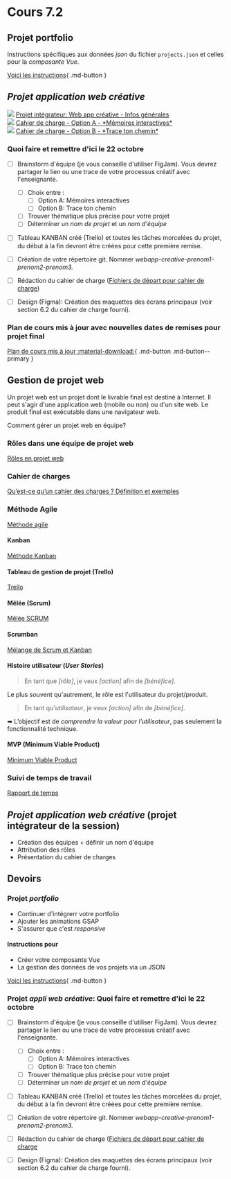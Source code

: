 # Cours 7.2
<!-- 
merc. 8 octobre : dernier cours avant la semaine de rattrapage, après on se revoit le 20 octobre.
-->

<!-- 
Portfolio: Attention, je ne leur ai pas encore donné de consigne pour leur composante vue du portfolio et au retour, ils n'ont que 10 jours restant pour finaliser... faudrait que je leur envoie les instructions aujourd'hui mais... c'est too much avec le projet intégrateur à prep... au piiiiire, je leur dit qu'ils vont recevoir les instructions d'ici... le 11 octobre afin de leur permettre d'avancer pendant la semaine de "rattrapage"...

PRÉSENTATION DU PROJET INTÉGRATEUR
* Création des équipes
* Planification du projet: vous aurez 2 semaines mais n'attendez pas au prochain cours pour débuter car la remise sera 2 jours plus tard. Si vous commencez aujourd'hui, vous aveaz littéalement 14 jours..

COMMENT TRAVAILLER EN ÉQUIPE?
- Contrat de début de projet
...

GESTION DE PROJET 
* Cahier de charges 
* Kanban 
* Méthode Agile 
* Mêlée (Scrum) 
* Tableau de gestion de projet (Trello, GitHub Project ou autre) 
* Suivi de temps de travail 
* Création des équipes et des rôles

Git en équipe 
- Branches 
- Git Merge
- Gestion de conflits
-->

## Projet portfolio

Instructions spécifiques aux données *json* du fichier `projects.json` et celles pour la *composante Vue*.

[Voici les instructions](./projets/instructions-fecth-vue.md){ .md-button }


## *Projet application web créative*

<div class="class-content-link">
  <img src="./projets/assets/icon-creative-webapp.svg">
  <a href="./projets/appweb-creative/syllabus_guide_etudiant.html">Projet intégrateur: Web app créative - Infos générales</a>
</div>

<div class="class-content-link">
  <img src="./projets/assets/icon-creative-webapp.svg">
  <a href="./projets/appweb-creative/cahier_charges_memoires.html">Cahier de charge - Option A - *Mémoires interactives*</a>
</div>


<div class="class-content-link">
  <img src="./projets/assets/icon-creative-webapp.svg">
  <a href="./projets/appweb-creative/cahier_charges_chemin.html">Cahier de charge - Option B - *Trace ton chemin*</a>
</div>



### Quoi faire et remettre d'ici le 22 octobre

- [ ] Brainstorm d'équipe (je vous conseille d'utiliser FigJam). Vous devrez partager le lien ou une trace de votre processus créatif avec l'enseignante.
  - [ ] Choix entre :
    - [ ] Option A: Mémoires interactives
    - [ ] Option B: Trace ton chemin
  - [ ] Trouver thématique plus précise pour votre projet
  - [ ] Déterminer un *nom de projet* et un *nom d'équipe*

- [ ] Tableau KANBAN créé (Trello) et toutes les tâches morcelées du projet, du début à la fin devront être créées pour cette première remise.

- [ ] Création de votre répertoire git. Nommer *webapp-creative-prenom1-prenom2-prenom3.*

- [ ] Rédaction du cahier de charge ([Fichiers de départ pour cahier de charge](https://cmontmorency365-my.sharepoint.com/:f:/r/personal/mariem_ouellet_cmontmorency_qc_ca/Documents/01_cours/Cours%20Web%205%20-%20Projet%20Web/04_projets/02-appweb-creative/cahiers-de-charge-fichiers-depart?csf=1&web=1&e=FLBNRx))

- [ ] Design (Figma): Création des maquettes des écrans principaux (voir section 6.2 du cahier de charge fourni).


### Plan de cours mis à jour avec nouvelles dates de remises pour projet final

[Plan de cours mis à jour :material-download:](https://cmontmorency365-my.sharepoint.com/:b:/g/personal/mariem_ouellet_cmontmorency_qc_ca/EVMfkW5UxttFkK8D4Lg3Z7cBGXUX4_v1-7USGwyAbjmIRQ?e=NybgeQ){ .md-button .md-button--primary }


## Gestion de projet web

Un projet web est un projet dont le livrable final est destiné à Internet. Il peut s'agir d'une application web (mobile ou non) ou d'un site web. Le produit final est exécutable dans une navigateur web.

Comment gérer un projet web en équipe?

### Rôles dans une équipe de projet web

[Rôles en projet web](./gestion-projet/roles.md)

### Cahier de charges

[Qu’est-ce qu’un cahier des charges ? Définition et exemples](https://www.projectmanager.com/fr/cahier-des-charges)


### Méthode Agile

[Méthode agile](./gestion-projet/agile.md)

#### Kanban

[Méthode Kanban](https://tim-montmorency.com/timdoc/582-518MO/gestion-de-projet/kanban/)

#### Tableau de gestion de projet (Trello)

[Trello](https://tim-montmorency.com/timdoc/582-518MO/gestion-de-projet/trello/)

#### Mêlée (Scrum)

[Mêlée SCRUM](https://tim-montmorency.com/timdoc/582-518MO/gestion-de-projet/melee-scrum/)


#### Scrumban

[Mélange de Scrum et Kanban](./gestion-projet/scrumban.md)


#### Histoire utilisateur (*User Stories*)

> En tant que *[rôle]*, je veux *[action]* afin de *[bénéfice]*.

Le plus souvent qu'autrement, le rôle est l'utilisateur du projet/produit.

> En tant qu'*utilisateur*, je veux *[action]* afin de *[bénéfice]*.

➡ L’objectif est de *comprendre la valeur pour l’utilisateur*, pas seulement la fonctionnalité technique.

#### MVP (Minimum Viable Product)

[Minimum Viable Product](./gestion-projet/mvp.md)


### Suivi de temps de travail

[Rapport de temps](https://tim-montmorency.com/timdoc/582-518MO/gestion-de-projet/rapport-de-temps/)


## *Projet application web créative* (projet intégrateur de la session)

* Création des équipes + définir un nom d'équipe
* Attribution des rôles
* Présentation du cahier de charges


## Devoirs

### Projet *portfolio*

- Continuer d'intégrerr votre portfolio
- Ajouter les animations GSAP
- S'assurer que c'est *responsive*

#### Instructions pour

- Créer votre composante Vue
- La gestion des données de vos projets via un JSON

[Voici les instructions](./projets/instructions-fecth-vue.md){ .md-button }

### Projet *appli web créative*: Quoi faire et remettre d'ici le 22 octobre

- [ ] Brainstorm d'équipe (je vous conseille d'utiliser FigJam). Vous devrez partager le lien ou une trace de votre processus créatif avec l'enseignante.
  - [ ] Choix entre :
    - [ ] Option A: Mémoires interactives
    - [ ] Option B: Trace ton chemin
  - [ ] Trouver thématique plus précise pour votre projet
  - [ ] Déterminer un *nom de projet* et un *nom d'équipe*

- [ ] Tableau KANBAN créé (Trello) et toutes les tâches morcelées du projet, du début à la fin devront être créées pour cette première remise.

- [ ] Création de votre répertoire git. Nommer *webapp-creative-prenom1-prenom2-prenom3.*

- [ ] Rédaction du cahier de charge ([Fichiers de départ pour cahier de charge](https://cmontmorency365-my.sharepoint.com/:f:/g/personal/mariem_ouellet_cmontmorency_qc_ca/Eiw726GEnZZPp95ir3fNGKcB6t13AQjC21KdAoO3dqXltw?e=oJxNlz)

- [ ] Design (Figma): Création des maquettes des écrans principaux (voir section 6.2 du cahier de charge fourni).